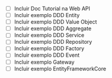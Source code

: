 - [ ] Incluir Doc Tutorial na Web API
- [ ] Incluir exemplo DDD Entity
- [ ] Incluir exemplo DDD Value Object
- [ ] Incluir exemplo DDD Aggregate
- [ ] Incluir exemplo DDD Service
- [ ] Incluir exemplo DDD Repository
- [ ] Incluir exemplo DDD Factory
- [ ] Incluir exemplo DDD Event
- [ ] Incluir exemplo Gateway
- [ ] Incluir exemplo EntityFrameworkCore
